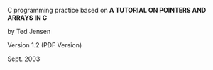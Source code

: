 C programming practice based on **A TUTORIAL ON POINTERS AND ARRAYS IN C**

by Ted Jensen

Version 1.2 (PDF Version)

Sept. 2003
